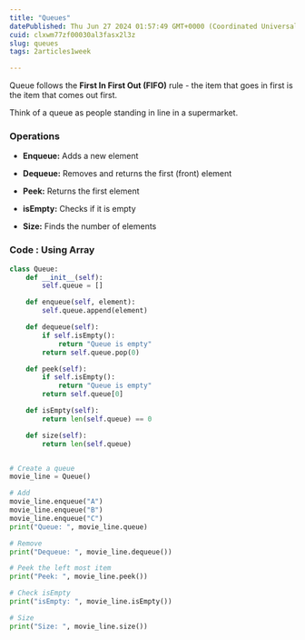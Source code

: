 ```yaml
---
title: "Queues"
datePublished: Thu Jun 27 2024 01:57:49 GMT+0000 (Coordinated Universal Time)
cuid: clxwm77zf00030al3fasx2l3z
slug: queues
tags: 2articles1week

---
```


Queue follows the **First In First Out (FIFO)** rule - the item that goes in first is the item that comes out first.

Think of a queue as people standing in line in a supermarket.

### Operations

* **Enqueue:** Adds a new element
    
* **Dequeue:** Removes and returns the first (front) element
    
* **Peek:** Returns the first element
    
* **isEmpty:** Checks if it is empty
    
* **Size:** Finds the number of elements
    

### Code : Using Array

```python
class Queue:
    def __init__(self):
        self.queue = []

    def enqueue(self, element):
        self.queue.append(element)

    def dequeue(self):
        if self.isEmpty():
            return "Queue is empty"
        return self.queue.pop(0)

    def peek(self):
        if self.isEmpty():
            return "Queue is empty"
        return self.queue[0]

    def isEmpty(self):
        return len(self.queue) == 0

    def size(self):
        return len(self.queue)


# Create a queue
movie_line = Queue()

# Add
movie_line.enqueue("A")
movie_line.enqueue("B")
movie_line.enqueue("C")
print("Queue: ", movie_line.queue)

# Remove
print("Dequeue: ", movie_line.dequeue())

# Peek the left most item
print("Peek: ", movie_line.peek())

# Check isEmpty
print("isEmpty: ", movie_line.isEmpty())

# Size
print("Size: ", movie_line.size())
```
